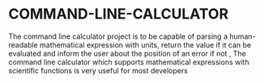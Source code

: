 # COMMAND-LINE-CALCULATOR
The command line calculator project is to be capable of parsing a human-readable mathematical expression with units, return the value if it can be evaluated and inform the user about the position of an error if not , The command line calculator which supports mathematical expressions with scientific functions is very useful for most developers
